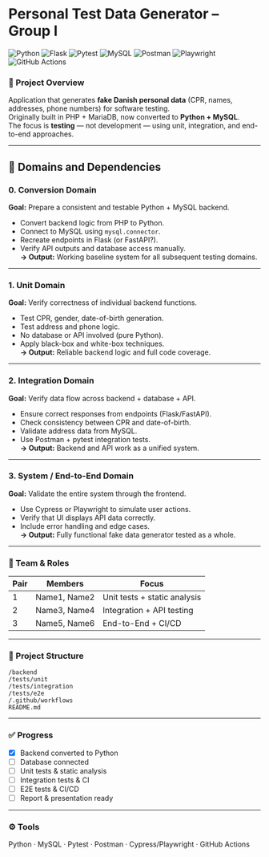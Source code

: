 # Personal Test Data Generator – Group I
![Python](https://img.shields.io/badge/Python-3.11+-blue?logo=python)
![Flask](https://img.shields.io/badge/Backend-Flask-lightgrey?logo=flask)
![Pytest](https://img.shields.io/badge/Tests-Pytest-green?logo=pytest)
![MySQL](https://img.shields.io/badge/Database-MySQL-blue?logo=mysql)
![Postman](https://img.shields.io/badge/API-Postman-orange?logo=postman)
![Playwright](https://img.shields.io/badge/E2E-Playwright-purple?logo=microsoft)
![GitHub Actions](https://img.shields.io/badge/CI-CD-GitHub_Actions-black?logo=githubactions)

### 🎯 Project Overview
Application that generates **fake Danish personal data** (CPR, names, addresses, phone numbers) for software testing.  
Originally built in PHP + MariaDB, now converted to **Python + MySQL**.  
The focus is **testing** — not development — using unit, integration, and end-to-end approaches.  

---
## 🧩 Domains and Dependencies
### **0. Conversion Domain**
**Goal:** Prepare a consistent and testable Python + MySQL backend.  
- Convert backend logic from PHP to Python.  
- Connect to MySQL using `mysql.connector`.  
- Recreate endpoints in Flask (or FastAPI?).  
- Verify API outputs and database access manually.  
**→ Output:** Working baseline system for all subsequent testing domains.

---
### **1. Unit Domain**
**Goal:** Verify correctness of individual backend functions.  
- Test CPR, gender, date-of-birth generation.  
- Test address and phone logic.  
- No database or API involved (pure Python).  
- Apply black-box and white-box techniques.  
**→ Output:** Reliable backend logic and full code coverage.

---

### **2. Integration Domain**
**Goal:** Verify data flow across backend + database + API.  
- Ensure correct responses from endpoints (Flask/FastAPI).  
- Check consistency between CPR and date-of-birth.  
- Validate address data from MySQL.  
- Use Postman + pytest integration tests.  
**→ Output:** Backend and API work as a unified system.

---

### **3. System / End-to-End Domain**
**Goal:** Validate the entire system through the frontend.  
- Use Cypress or Playwright to simulate user actions.  
- Verify that UI displays API data correctly.  
- Include error handling and edge cases.  
**→ Output:** Fully functional fake data generator tested as a whole.

---
### 👥 Team & Roles
| Pair | Members | Focus |
|------|----------|--------|
| 1 | Name1, Name2 | Unit tests + static analysis |
| 2 | Name3, Name4 | Integration + API testing |
| 3 | Name5, Name6 | End-to-End + CI/CD |

---

### 🧩 Project Structure
```
/backend
/tests/unit
/tests/integration
/tests/e2e
/.github/workflows
README.md
```

---

### ✅ Progress
- [x] Backend converted to Python
- [ ] Database connected
- [ ] Unit tests & static analysis
- [ ] Integration tests & CI
- [ ] E2E tests & CI/CD
- [ ] Report & presentation ready

---

### ⚙️ Tools
Python · MySQL · Pytest · Postman · Cypress/Playwright · GitHub Actions
